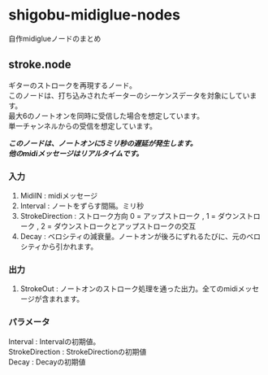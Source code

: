 # shigobu-midiglue-nodes
自作midiglueノードのまとめ
## stroke.node
ギターのストロークを再現するノード。  
このノードは、打ち込みされたギーターのシーケンスデータを対象にしています。  
最大6のノートオンを同時に受信した場合を想定しています。  
単一チャンネルからの受信を想定しています。  

***このノードは、ノートオンに5ミリ秒の遅延が発生します。***  
***他のmidiメッセージはリアルタイムです。***  
  
### 入力
1. MidiIN : midiメッセージ
2. Interval : ノートをずらす間隔。ミリ秒
3. StrokeDirection : ストローク方向 0 = アップストローク , 1 = ダウンストローク , 2 = ダウンストロークとアップストロークの交互  
4. Decay : ベロシティの減衰量。ノートオンが後ろにずれるたびに、元のベロシティから引かれます。

### 出力
1. StrokeOut : ノートオンのストローク処理を通った出力。全てのmidiメッセージが含まれます。

### パラメータ
Interval : Intervalの初期値。  
StrokeDirection : StrokeDirectionの初期値  
Decay : Decayの初期値  
